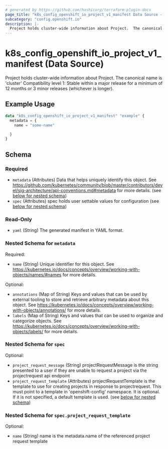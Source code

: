 ```yaml
---
# generated by https://github.com/hashicorp/terraform-plugin-docs
page_title: "k8s_config_openshift_io_project_v1_manifest Data Source - terraform-provider-k8s"
subcategory: "config.openshift.io"
description: |-
  Project holds cluster-wide information about Project.  The canonical name is 'cluster'  Compatibility level 1: Stable within a major release for a minimum of 12 months or 3 minor releases (whichever is longer).
---
```


# k8s_config_openshift_io_project_v1_manifest (Data Source)

Project holds cluster-wide information about Project.  The canonical name is 'cluster'  Compatibility level 1: Stable within a major release for a minimum of 12 months or 3 minor releases (whichever is longer).

## Example Usage

```terraform
data "k8s_config_openshift_io_project_v1_manifest" "example" {
  metadata = {
    name = "some-name"

  }
}
```

<!-- schema generated by tfplugindocs -->
## Schema

### Required

- `metadata` (Attributes) Data that helps uniquely identify this object. See https://github.com/kubernetes/community/blob/master/contributors/devel/sig-architecture/api-conventions.md#metadata for more details. (see [below for nested schema](#nestedatt--metadata))
- `spec` (Attributes) spec holds user settable values for configuration (see [below for nested schema](#nestedatt--spec))

### Read-Only

- `yaml` (String) The generated manifest in YAML format.

<a id="nestedatt--metadata"></a>
### Nested Schema for `metadata`

Required:

- `name` (String) Unique identifier for this object. See https://kubernetes.io/docs/concepts/overview/working-with-objects/names/#names for more details.

Optional:

- `annotations` (Map of String) Keys and values that can be used by external tooling to store and retrieve arbitrary metadata about this object. See https://kubernetes.io/docs/concepts/overview/working-with-objects/annotations/ for more details.
- `labels` (Map of String) Keys and values that can be used to organize and categorize objects. See https://kubernetes.io/docs/concepts/overview/working-with-objects/labels/ for more details.


<a id="nestedatt--spec"></a>
### Nested Schema for `spec`

Optional:

- `project_request_message` (String) projectRequestMessage is the string presented to a user if they are unable to request a project via the projectrequest api endpoint
- `project_request_template` (Attributes) projectRequestTemplate is the template to use for creating projects in response to projectrequest. This must point to a template in 'openshift-config' namespace. It is optional. If it is not specified, a default template is used. (see [below for nested schema](#nestedatt--spec--project_request_template))

<a id="nestedatt--spec--project_request_template"></a>
### Nested Schema for `spec.project_request_template`

Optional:

- `name` (String) name is the metadata.name of the referenced project request template
